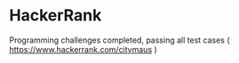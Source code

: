 # HackerRank
Programming challenges completed, passing all test cases
( https://www.hackerrank.com/citymaus )